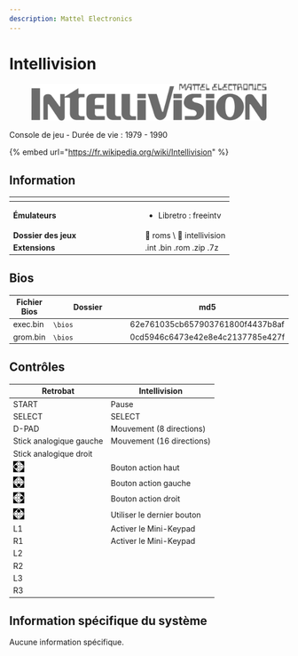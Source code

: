 ```yaml
---
description: Mattel Electronics
---
```


# Intellivision

<div align="left">

<figure><img src="https://raw.githubusercontent.com/fabricecaruso/es-theme-carbon/52ff37c9e265587d006945a2ba695b5a962b3a3d/art/logos/intellivision.svg" alt=""><figcaption></figcaption></figure>

</div>

Console de jeu - Durée de vie : 1979 - 1990

{% embed url="https://fr.wikipedia.org/wiki/Intellivision" %}

## Information

<table data-header-hidden><thead><tr><th width="224"></th><th></th></tr></thead><tbody><tr><td><strong>Émulateurs</strong></td><td><ul><li>Libretro : freeintv</li></ul></td></tr><tr><td><strong>Dossier des jeux</strong></td><td><span data-gb-custom-inline data-tag="emoji" data-code="1f4c2">📂</span> roms \ <span data-gb-custom-inline data-tag="emoji" data-code="1f4c2">📂</span> intellivision</td></tr><tr><td><strong>Extensions</strong></td><td>.int .bin .rom .zip .7z</td></tr></tbody></table>

## Bios

<table><thead><tr><th>Fichier Bios</th><th width="169">Dossier</th><th>md5</th></tr></thead><tbody><tr><td>exec.bin</td><td><code>\bios</code></td><td>62e761035cb657903761800f4437b8af</td></tr><tr><td>grom.bin</td><td><code>\bios</code></td><td>0cd5946c6473e42e8e4c2137785e427f</td></tr></tbody></table>

## Contrôles

| Retrobat                                       | Intellivision              |
| ---------------------------------------------- | -------------------------- |
| START                                          | Pause                      |
| SELECT                                         | SELECT                     |
| D-PAD                                          | Mouvement (8 directions)   |
| Stick analogique gauche                        | Mouvement (16 directions)  |
| Stick analogique droit                         |                            |
| ![](<../../../.gitbook/assets/image (32).png>) | Bouton action haut         |
| ![](<../../../.gitbook/assets/image (19).png>) | Bouton action gauche       |
| ![](<../../../.gitbook/assets/image (6).png>)  | Bouton action droit        |
| ![](<../../../.gitbook/assets/image (34).png>) | Utiliser le dernier bouton |
| L1                                             | Activer le Mini-Keypad     |
| R1                                             | Activer le Mini-Keypad     |
| L2                                             |                            |
| R2                                             |                            |
| L3                                             |                            |
| R3                                             |                            |

## Information spécifique du système

Aucune information spécifique.
